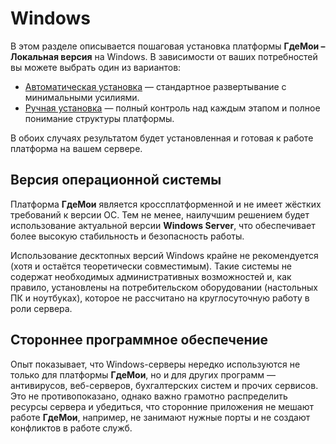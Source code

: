 # Windows

В этом разделе описывается пошаговая установка платформы **ГдеМои – Локальная версия** на Windows. В зависимости от ваших потребностей вы можете выбрать один из вариантов:

* [Автоматическая установка](automatic-installation-windows.md) — стандартное развертывание с минимальными усилиями.  
* [Ручная установка](manual-installation-windows.md) — полный контроль над каждым этапом и полное понимание структуры платформы.

В обоих случаях результатом будет установленная и готовая к работе платформа на вашем сервере.

## Версия операционной системы

Платформа **ГдеМои** является кроссплатформенной и не имеет жёстких требований к версии ОС. Тем не менее, наилучшим решением будет использование актуальной версии **Windows Server**, что обеспечивает более высокую стабильность и безопасность работы.

Использование десктопных версий Windows крайне не рекомендуется (хотя и остаётся теоретически совместимым). Такие системы не содержат необходимых административных возможностей и, как правило, установлены на потребительском оборудовании (настольных ПК и ноутбуках), которое не рассчитано на круглосуточную работу в роли сервера.

## Стороннее программное обеспечение

Опыт показывает, что Windows-серверы нередко используются не только для платформы **ГдеМои**, но и для других программ — антивирусов, веб-серверов, бухгалтерских систем и прочих сервисов. Это не противопоказано, однако важно грамотно распределить ресурсы сервера и убедиться, что сторонние приложения не мешают работе **ГдеМои**, например, не занимают нужные порты и не создают конфликтов в работе служб.
